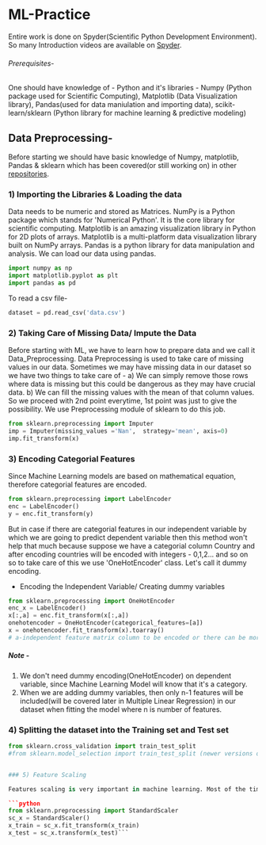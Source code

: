 # ML-Practice

Entire work is done on Spyder(Scientific Python Development Environment). So many Introduction videos are available on [Spyder](https://www.youtube.com/results?search_query=spyder+introduction). 

###### Prerequisites-
One should have knowledge of - Python and it's libraries - Numpy (Python package used for Scientific Computing), Matplotlib (Data Visualization library), Pandas(used for data maniulation and importing data), scikit-learn/sklearn (Python library for machine learning & predictive modeling)

## Data Preprocessing-
Before starting we should have basic knowledge of Numpy, matplotlib, Pandas & sklearn which has been covered(or still working on) in other [repositories](https://github.com/nitinkhatri749).



### 1) Importing the Libraries & Loading the data

Data needs to be numeric and stored as Matrices. NumPy is a Python package which stands for 'Numerical Python'. It is the core library for scientific computing. Matplotlib is an amazing visualization library in Python for 2D plots of arrays. Matplotlib is a multi-platform data visualization library built on NumPy arrays. Pandas is a python library for data manipulation and analysis. We can load our data using pandas.

```python
import numpy as np
import matplotlib.pyplot as plt
import pandas as pd
```
To read a csv file-
```python
dataset = pd.read_csv('data.csv')
```


### 2) Taking Care of Missing Data/ Impute the Data

Before starting with ML, we have to learn how to prepare data and we call it Data_Preprocessing.
Data Preprocessing is used to take care of missing values in our data. 
Sometimes we may have missing data in our dataset so we have two things to take care of -
a) We can simply remove those rows where data is missing but this could be dangerous as they may have crucial data.
b) We can fill the missing values with the mean of that column values.
So we proceed with 2nd point everytime, 1st point was just to give the possibility.
We use Preprocessing module of sklearn to do this job.

```python
from sklearn.preprocessing import Imputer  
imp = Imputer(missing_values ='Nan',  strategy='mean', axis=0)  
imp.fit_transform(x)
```


### 3) Encoding Categorial Features

Since Machine Learning models are based on mathematical equation, therefore categorial features are encoded.

```python
from sklearn.preprocessing import LabelEncoder
enc = LabelEncoder()
y = enc.fit_transform(y)
```
But in case if there are categorial features in our independent variable by which we are going to predict dependent variable then this method won't help that much because suppose we have a categorial column Country and after encoding countries will be encoded with integers - 0,1,2... and so on so to take care of this we use 'OneHotEncoder' class. Let's call it dummy encoding.

* Encoding the Independent Variable/ Creating dummy variables
```python
from sklearn.preprocessing import OneHotEncoder
enc_x = LabelEncoder()
x[:,a] = enc.fit_transform(x[:,a]) 
onehotencoder = OneHotEncoder(categorical_features=[a])
x = onehotencoder.fit_transform(x).toarray()
# a-independent feature matrix column to be encoded or there can be more than 1 column
```
##### Note -
1) We don't need dummy encoding(OneHotEncoder) on dependent variable, since Machine Learning Model will know that it's a category.
2) When we are adding dummy variables, then only n-1 features will be included(will be covered later in Multiple Linear Regression) in our dataset when fitting the model where n is number of features.



### 4) Splitting the dataset into the Training set and Test set
```python
from sklearn.cross_validation import train_test_split
#from sklearn.model_selection import train_test_split (newer versions of anaconda)```


### 5) Feature Scaling

Features scaling is very important in machine learning. Most of the time our independent features are not on the same scale. This will cause some issues in your Machine Learning models. It's because a lot of machine learning models are based on Euclidean distance. The Euclidean distance between two points is the square root of the sum of the square coordinates.

```python
from sklearn.preprocessing import StandardScaler
sc_x = StandardScaler()
x_train = sc_x.fit_transform(x_train)
x_test = sc_x.transform(x_test)```
